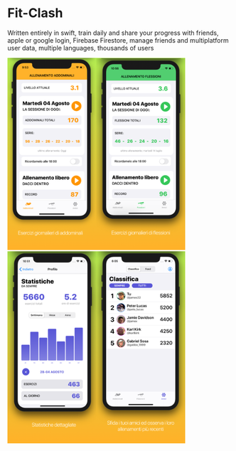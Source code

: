 # Fit-Clash
Written entirely in swift, train daily and share your progress with friends, apple or google login, Firebase Firestore, manage friends and multiplatform user data, multiple languages, thousands of users

<img src="https://github.com/kakakber/Fit-Clash/blob/master/readme%20imgs/it1.png" width="200" height="432"><img src="https://github.com/kakakber/Fit-Clash/blob/master/readme%20imgs/it2.png" width="200" height="432"><img src="https://github.com/kakakber/Fit-Clash/blob/master/readme%20imgs/it3.png" width="200" height="432"><img src="https://github.com/kakakber/Fit-Clash/blob/master/readme%20imgs/it4.png" width="200" height="432">

